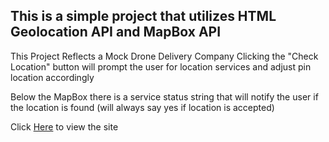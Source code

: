 ## This is a simple project that utilizes HTML Geolocation API and MapBox API

This Project Reflects a Mock Drone Delivery Company
Clicking the "Check Location" button will prompt the user for location services and adjust pin location accordingly

Below the MapBox there is a service status string that will notify the user if the location is found
(will always say yes if location is accepted)

Click [Here](https://brendantyler.github.io/Map-API/) to view the site
